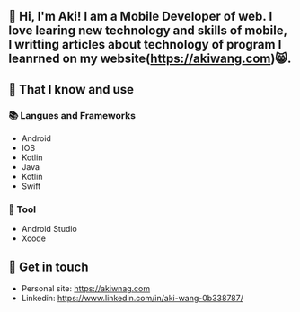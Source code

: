 ## 👋 Hi, I'm Aki! I am a Mobile Developer of web. I love learing new technology and skills of mobile, I writting articles about technology of program I leanrned on my website(https://akiwang.com)😸.

## 🧠 That I know and use
### 📚 Langues and Frameworks
- Android
- IOS
- Kotlin
- Java
- Kotlin
- Swift

### 🔧 Tool
- Android Studio
- Xcode

## 🔗 Get in touch
- Personal site: https://akiwnag.com
- Linkedin: https://www.linkedin.com/in/aki-wang-0b338787/